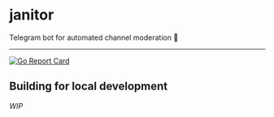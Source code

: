 # janitor

Telegram bot for automated channel moderation 👮

---

[![Go Report Card](https://goreportcard.com/badge/github.com/nightnoryu/janitor)](https://goreportcard.com/report/github.com/nightnoryu/janitor)

## Building for local development

*WIP*
